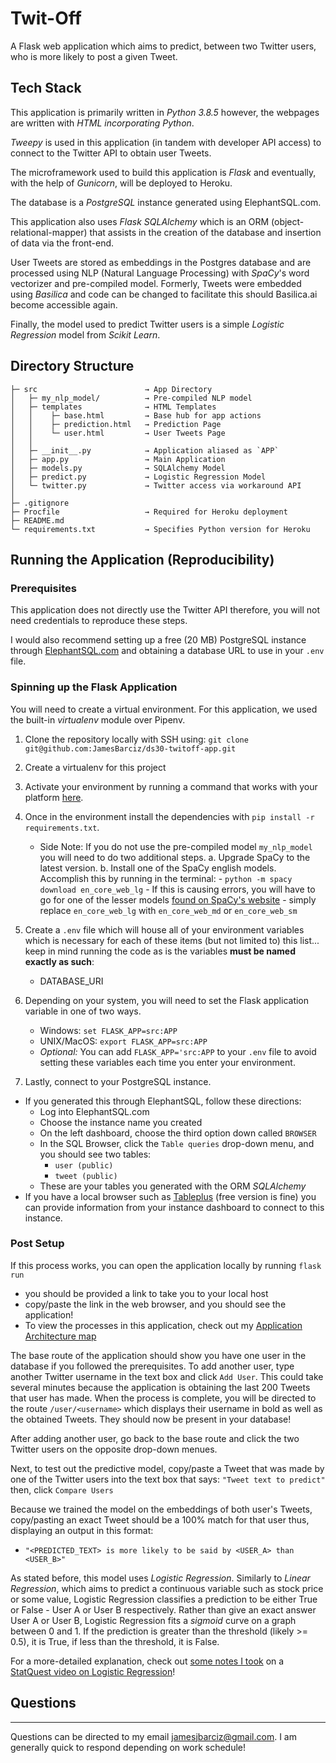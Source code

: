 # Twit-Off
A Flask web application which aims to predict, between two Twitter users, who is more likely to post a given Tweet.

Tech Stack
---
This application is primarily written in *Python 3.8.5* however, the webpages are written with *HTML incorporating Python*.  

*Tweepy* is used in this application (in tandem with developer API access) to connect to the Twitter API to obtain user Tweets.

The microframework used to build this application is *Flask* and eventually, with the help of *Gunicorn*, will be deployed to Heroku.

The database is a *PostgreSQL* instance generated using ElephantSQL.com.

This application also uses *Flask SQLAlchemy* which is an ORM (object-relational-mapper) that assists in the creation of the database and insertion of data via the front-end.

User Tweets are stored as embeddings in the Postgres database and are processed using NLP (Natural Language Processing) with *SpaCy*'s word vectorizer and pre-compiled model.  Formerly, Tweets were embedded using *Basilica* and code can be changed to facilitate this should Basilica.ai become accessible again.

Finally, the model used to predict Twitter users is a simple *Logistic Regression* model from *Scikit Learn*.

Directory Structure
---
```
├─ src                        → App Directory
│   ├─ my_nlp_model/          → Pre-compiled NLP model
│   ├─ templates              → HTML Templates
│   │    ├─ base.html         → Base hub for app actions
│   │    ├─ prediction.html   → Prediction Page
│   │    └─ user.html         → User Tweets Page
│   │
│   ├─ __init__.py            → Application aliased as `APP`
│   ├─ app.py                 → Main Application
│   ├─ models.py              → SQLAlchemy Model
│   ├─ predict.py             → Logistic Regression Model
│   └─ twitter.py             → Twitter access via workaround API
│
├─ .gitignore
├─ Procfile                   → Required for Heroku deployment
├─ README.md
└─ requirements.txt           → Specifies Python version for Heroku
```

Running the Application (Reproducibility)
---
### Prerequisites

This application does not directly use the Twitter API therefore, you will not need credentials to reproduce these steps.

I would also recommend setting up a free (20 MB) PostgreSQL instance through [ElephantSQL.com](https://www.elephantsql.com/) and obtaining a database URL to use in your `.env` file.

### Spinning up the Flask Application
You will need to create a virtual environment.  For this application, we used the built-in *virtualenv* module over Pipenv.
    
1. Clone the repository locally with SSH using: `git clone git@github.com:JamesBarciz/ds30-twitoff-app.git`
2. Create a virtualenv for this project   
3. Activate your environment by running a command that works with your platform [here](https://docs.python.org/3/library/venv.html#creating-virtual-environments).
4. Once in the environment install the dependencies with `pip install -r requirements.txt`.  
    - Side Note: If you do not use the pre-compiled model `my_nlp_model` you will need to do two additional steps.
        a. Upgrade SpaCy to the latest version.
        b. Install one of the SpaCy english models.  Accomplish this by running in the terminal:
            - `python -m spacy download en_core_web_lg`
            - If this is causing errors, you will have to go for one of the lesser models [found on SpaCy's website](https://spacy.io/models/en) - simply replace `en_core_web_lg` with `en_core_web_md` or `en_core_web_sm`
5. Create a `.env` file which will house all of your environment variables which is necessary for each of these items (but not limited to) this list... keep in mind running the code as is the variables **must be named exactly as such**:

    - DATABASE_URI

6. Depending on your system, you will need to set the Flask application variable in one of two ways.
    
    - Windows: `set FLASK_APP=src:APP`
    - UNIX/MacOS: `export FLASK_APP=src:APP`
    - _Optional:_ You can add `FLASK_APP='src:APP` to your `.env` file to avoid setting these variables each time you enter your environment.
    
7. Lastly, connect to your PostgreSQL instance.
- If you generated this through ElephantSQL, follow these directions:
    - Log into ElephantSQL.com
    - Choose the instance name you created
    - On the left dashboard, choose the third option down called `BROWSER`
    - In the SQL Browser, click the `Table queries` drop-down menu, and you should see two tables:
        - `user (public)`
        - `tweet (public)`
    - These are your tables you generated with the ORM *SQLAlchemy*
- If you have a local browser such as [Tableplus](https://tableplus.com/) (free version is fine) you can provide information from your instance dashboard to connect to this instance.

### Post Setup
If this process works, you can open the application locally by running `flask run`
 - you should be provided a link to take you to your local host 
 - copy/paste the link in the web browser, and you should see the application!
 - To view the processes in this application, check out my [Application Architecture map](https://github.com/JamesBarciz/twitoff-ds16-jjb/blob/master/TwitOff%20Application%20Architecture.pdf)

The base route of the application should show you have one user in the database if you followed the prerequisites.  To add another user, type another Twitter username in the text box and click `Add User`.  This could take several minutes because the application is obtaining the last 200 Tweets that user has made.  When the process is complete, you will be directed to the route `/user/<username>` which displays their username in bold as well as the obtained Tweets.  They should now be present in your database!

After adding another user, go back to the base route and click the two Twitter users on the opposite drop-down menues.

Next, to test out the predictive model, copy/paste a Tweet that was made by one of the Twitter users into the text box that says: `"Tweet text to predict"` then, click `Compare Users`

Because we trained the model on the embeddings of both user's Tweets, copy/pasting an exact Tweet should be a 100% match for that user thus, displaying an output in this format:
- `"<PREDICTED_TEXT> is more likely to be said by <USER_A> than <USER_B>"`

As stated before, this model uses *Logistic Regression*.  Similarly to *Linear Regression*, which aims to predict a continuous variable such as stock price or some value, Logistic Regression classifies a prediction to be either True or False - User A or User B respectively.  Rather than give an exact answer User A or User B, Logistic Regression fits a *sigmoid* curve on a graph between 0 and 1.  If the prediction is greater than the threshold (likely >= 0.5), it is True, if less than the threshold, it is False.

For a more-detailed explanation, check out [some notes I took](https://docs.google.com/document/d/1U3GQTPF2JY8DY9y6kqiH2gVc2OuKo888QBdwybhgHW0/edit?usp=sharing) on a [StatQuest video on Logistic Regression](https://www.youtube.com/watch?v=yIYKR4sgzI8)!

## Questions
---
Questions can be directed to my email jamesjbarciz@gmail.com.  I am generally quick to respond depending on work schedule!